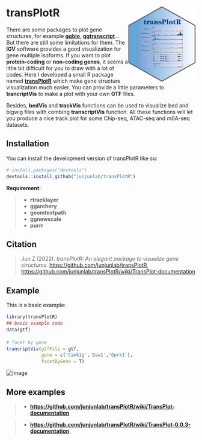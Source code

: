 
# transPlotR <img src="man/tranplotR-logo.png" align="right" height="200" width="180"/>

<!-- badges: start -->

There  are some packages to plot gene structures, for example [**ggbio**](https://bioconductor.org/packages/release/bioc/html/ggbio.html), [**ggtranscript**](https://github.com/dzhang32/ggtranscript)... But there are still some limitations for them. The **IGV** software provides a good visualization for gene multiple isoforms. If you want to plot **protein-coding** or **non-coding genes**, it seems a little bit difficult for you to draw with a lot of codes. Here I developed a small R package named [**transPlotR**](https://github.com/junjunlab/transPlotR) which make gene structure visualization much easier. You can provide a little parameters to **trancriptVis** to make a plot with your own **GTF** files.

Besides, **bedVis** and **trackVis** functions can be used to visualize bed and bigwig files with combing **transcriptVis** function. All these functions will let you produce a nice track plot for some Chip-seq, ATAC-seq and m6A-seq datasets.

<!-- badges: end -->

## Installation

You can install the development version of transPlotR like so:

``` r
# install.packages("devtools")
devtools::install_github("junjunlab/transPlotR")
```

**Requirement:**

> - **rtracklayer**
> - **ggarchery**
> - **geomtextpath**
> - **ggnewscale**
> - **purrr**

## Citation

> Jun Z (2022). *transPlotR: An elegant package to visualize gene structures.*  https://github.com/junjunlab/transPlotR, https://github.com/junjunlab/transPlotR/wiki/TransPlot-documentation

## Example

This is a basic example:

``` r
library(transPlotR)
## basic example code
data(gtf)

# facet by gene
trancriptVis(gtfFile = gtf,
             gene = c('Camk1g','Daw1','Oprk1'),
             facetByGene = T)
```

![image](https://user-images.githubusercontent.com/64965509/188102988-fd13646d-46d8-4f47-9921-990815f8d376.png)

## More examples

> - **https://github.com/junjunlab/transPlotR/wiki/TransPlot-documentation**

> - **https://github.com/junjunlab/transPlotR/wiki/TransPlot-0.0.3-documentation**
